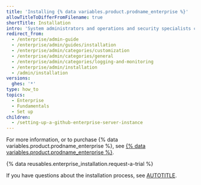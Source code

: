 ```yaml
---
title: 'Installing {% data variables.product.prodname_enterprise %}'
allowTitleToDifferFromFilename: true
shortTitle: Installation
intro: 'System administrators and operations and security specialists can install {% data variables.product.prodname_ghe_server %}.'
redirect_from:
  - /enterprise/admin-guide
  - /enterprise/admin/guides/installation
  - /enterprise/admin/categories/customization
  - /enterprise/admin/categories/general
  - /enterprise/admin/categories/logging-and-monitoring
  - /enterprise/admin/installation
  - /admin/installation
versions:
  ghes: '*'
type: how_to
topics:
  - Enterprise
  - Fundamentals
  - Set up
children:
  - /setting-up-a-github-enterprise-server-instance
---
```

For more information, or to purchase {% data variables.product.prodname_enterprise %}, see [{% data variables.product.prodname_enterprise %}](https://github.com/enterprise).

{% data reusables.enterprise_installation.request-a-trial %}

If you have questions about the installation process, see [AUTOTITLE](/support).
